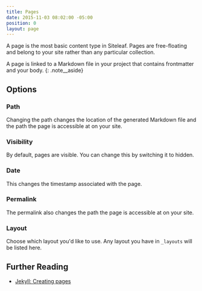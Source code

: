 ```yaml
---
title: Pages
date: 2015-11-03 08:02:00 -05:00
position: 0
layout: page
---
```


A page is the most basic content type in Siteleaf. Pages are free-floating and belong to your site rather than any particular collection.

A page is linked to a Markdown file in your project that contains frontmatter and your body.
{: .note__aside}

## Options

### Path

Changing the path changes the location of the generated Markdown file and the path the page is accessible at on your site.

### Visibility

By default, pages are visible. You can change this by switching it to hidden.

### Date

This changes the timestamp associated with the page.

### Permalink

The permalink also changes the path the page is accessible at on your site.

### Layout

Choose which layout you'd like to use. Any layout you have in `_layouts` will be listed here.

## Further Reading

- [Jekyll: Creating pages](http://jekyllrb.com/docs/pages/)
